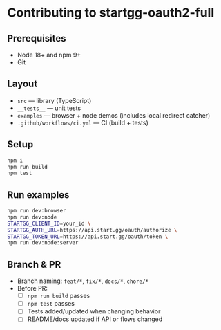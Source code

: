 # Contributing to startgg-oauth2-full

## Prerequisites
- Node 18+ and npm 9+
- Git

## Layout
- `src` — library (TypeScript)
- `__tests__` — unit tests
- `examples` — browser + node demos (includes local redirect catcher)
- `.github/workflows/ci.yml` — CI (build + tests)

## Setup
```bash
npm i
npm run build
npm test
```

## Run examples
```bash
npm run dev:browser
npm run dev:node
STARTGG_CLIENT_ID=your_id \
STARTGG_AUTH_URL=https://api.start.gg/oauth/authorize \
STARTGG_TOKEN_URL=https://api.start.gg/oauth/token \
npm run dev:node:server
```

## Branch & PR
- Branch naming: `feat/*`, `fix/*`, `docs/*`, `chore/*`
- Before PR:
  - [ ] `npm run build` passes
  - [ ] `npm test` passes
  - [ ] Tests added/updated when changing behavior
  - [ ] README/docs updated if API or flows changed